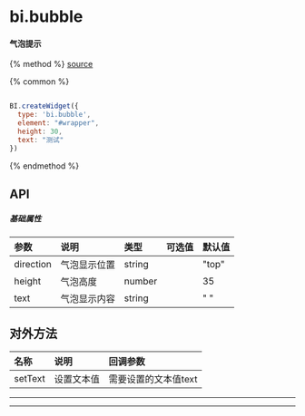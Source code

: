 # bi.bubble

#### 气泡提示

{% method %}
[source](https://jsfiddle.net/fineui/4u705v2v/)

{% common %}
```javascript

BI.createWidget({
  type: 'bi.bubble',
  element: "#wrapper",
  height: 30,
  text: "测试"
})

```

{% endmethod %}


## API
##### 基础属性

| 参数        | 说明            | 类型    | 可选值 | 默认值
| :------     |:-------------   | :-----  | :----  |:----
| direction   | 气泡显示位置    | string  |        |  "top"  |
| height      | 气泡高度        | number  |        | 35      |
| text        | 气泡显示内容    | string  |        | " "     |



## 对外方法
| 名称     | 说明          |  回调参数     
| :------  |:------------- | :-----   
| setText  | 设置文本值    | 需要设置的文本值text|

---
---